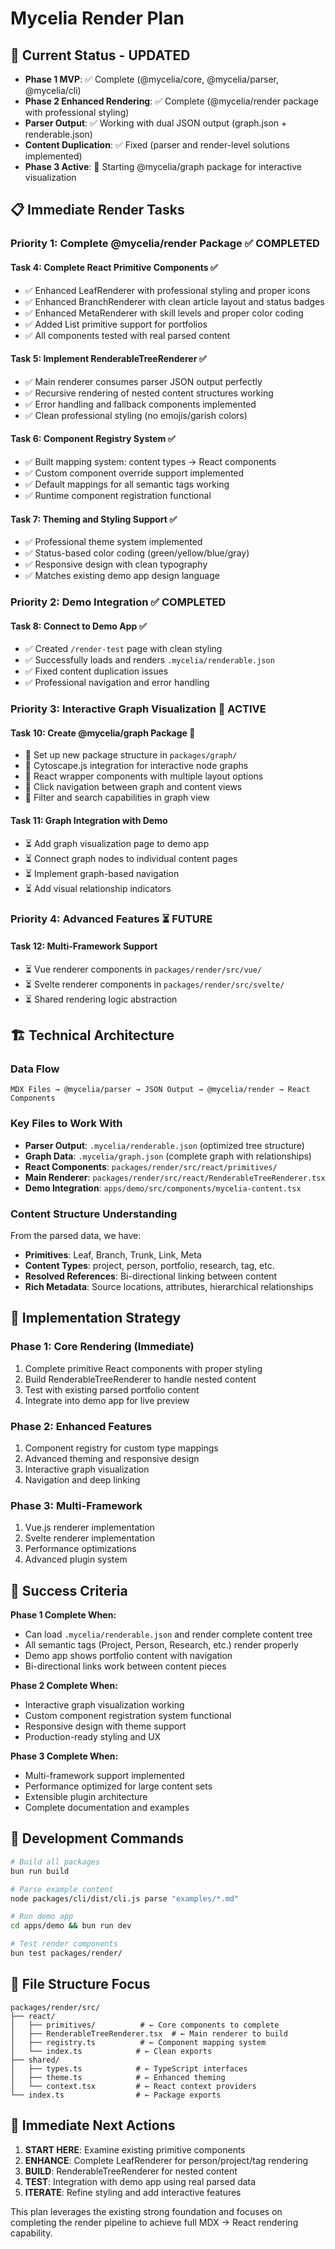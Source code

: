 # Mycelia Render Plan

## 🎯 **Current Status - UPDATED**
- **Phase 1 MVP**: ✅ Complete (@mycelia/core, @mycelia/parser, @mycelia/cli)
- **Phase 2 Enhanced Rendering**: ✅ Complete (@mycelia/render package with professional styling)
- **Parser Output**: ✅ Working with dual JSON output (graph.json + renderable.json)
- **Content Duplication**: ✅ Fixed (parser and render-level solutions implemented)
- **Phase 3 Active**: 🚧 Starting @mycelia/graph package for interactive visualization

## 📋 **Immediate Render Tasks**

### **Priority 1: Complete @mycelia/render Package** ✅ **COMPLETED**

#### **Task 4: Complete React Primitive Components** ✅
- ✅ Enhanced LeafRenderer with professional styling and proper icons
- ✅ Enhanced BranchRenderer with clean article layout and status badges
- ✅ Enhanced MetaRenderer with skill levels and proper color coding
- ✅ Added List primitive support for portfolios
- ✅ All components tested with real parsed content

#### **Task 5: Implement RenderableTreeRenderer** ✅
- ✅ Main renderer consumes parser JSON output perfectly
- ✅ Recursive rendering of nested content structures working
- ✅ Error handling and fallback components implemented
- ✅ Clean professional styling (no emojis/garish colors)

#### **Task 6: Component Registry System** ✅
- ✅ Built mapping system: content types → React components
- ✅ Custom component override support implemented
- ✅ Default mappings for all semantic tags working
- ✅ Runtime component registration functional

#### **Task 7: Theming and Styling Support** ✅
- ✅ Professional theme system implemented
- ✅ Status-based color coding (green/yellow/blue/gray)
- ✅ Responsive design with clean typography
- ✅ Matches existing demo app design language

### **Priority 2: Demo Integration** ✅ **COMPLETED**

#### **Task 8: Connect to Demo App** ✅
- ✅ Created `/render-test` page with clean styling
- ✅ Successfully loads and renders `.mycelia/renderable.json`
- ✅ Fixed content duplication issues
- ✅ Professional navigation and error handling

### **Priority 3: Interactive Graph Visualization** 🚧 **ACTIVE**

#### **Task 10: Create @mycelia/graph Package** 🚧
- 🚧 Set up new package structure in `packages/graph/`
- 🚧 Cytoscape.js integration for interactive node graphs
- 🚧 React wrapper components with multiple layout options
- 🚧 Click navigation between graph and content views
- 🚧 Filter and search capabilities in graph view

#### **Task 11: Graph Integration with Demo**
- ⏳ Add graph visualization page to demo app
- ⏳ Connect graph nodes to individual content pages
- ⏳ Implement graph-based navigation
- ⏳ Add visual relationship indicators

### **Priority 4: Advanced Features** ⏳ **FUTURE**

#### **Task 12: Multi-Framework Support**
- ⏳ Vue renderer components in `packages/render/src/vue/`
- ⏳ Svelte renderer components in `packages/render/src/svelte/`
- ⏳ Shared rendering logic abstraction

## 🏗️ **Technical Architecture**

### **Data Flow**
```
MDX Files → @mycelia/parser → JSON Output → @mycelia/render → React Components
```

### **Key Files to Work With**
- **Parser Output**: `.mycelia/renderable.json` (optimized tree structure)
- **Graph Data**: `.mycelia/graph.json` (complete graph with relationships)
- **React Components**: `packages/render/src/react/primitives/`
- **Main Renderer**: `packages/render/src/react/RenderableTreeRenderer.tsx`
- **Demo Integration**: `apps/demo/src/components/mycelia-content.tsx`

### **Content Structure Understanding**
From the parsed data, we have:
- **Primitives**: Leaf, Branch, Trunk, Link, Meta
- **Content Types**: project, person, portfolio, research, tag, etc.
- **Resolved References**: Bi-directional linking between content
- **Rich Metadata**: Source locations, attributes, hierarchical relationships

## 🚀 **Implementation Strategy**

### **Phase 1: Core Rendering (Immediate)**
1. Complete primitive React components with proper styling
2. Build RenderableTreeRenderer to handle nested content
3. Test with existing parsed portfolio content
4. Integrate into demo app for live preview

### **Phase 2: Enhanced Features**
1. Component registry for custom type mappings
2. Advanced theming and responsive design
3. Interactive graph visualization
4. Navigation and deep linking

### **Phase 3: Multi-Framework**
1. Vue.js renderer implementation
2. Svelte renderer implementation
3. Performance optimizations
4. Advanced plugin system

## 🎯 **Success Criteria**

**Phase 1 Complete When:**
- Can load `.mycelia/renderable.json` and render complete content tree
- All semantic tags (Project, Person, Research, etc.) render properly
- Demo app shows portfolio content with navigation
- Bi-directional links work between content pieces

**Phase 2 Complete When:**
- Interactive graph visualization working
- Custom component registration system functional
- Responsive design with theme support
- Production-ready styling and UX

**Phase 3 Complete When:**
- Multi-framework support implemented
- Performance optimized for large content sets
- Extensible plugin architecture
- Complete documentation and examples

## 🔧 **Development Commands**

```bash
# Build all packages
bun run build

# Parse example content
node packages/cli/dist/cli.js parse "examples/*.md"

# Run demo app
cd apps/demo && bun run dev

# Test render components
bun test packages/render/
```

## 📁 **File Structure Focus**

```
packages/render/src/
├── react/
│   ├── primitives/          # ← Core components to complete
│   ├── RenderableTreeRenderer.tsx  # ← Main renderer to build
│   ├── registry.ts          # ← Component mapping system
│   └── index.ts            # ← Clean exports
├── shared/
│   ├── types.ts            # ← TypeScript interfaces
│   ├── theme.ts            # ← Enhanced theming
│   └── context.tsx         # ← React context providers
└── index.ts                # ← Package exports
```

## 🚦 **Immediate Next Actions**

1. **START HERE**: Examine existing primitive components
2. **ENHANCE**: Complete LeafRenderer for person/project/tag rendering
3. **BUILD**: RenderableTreeRenderer for nested content
4. **TEST**: Integration with demo app using real parsed data
5. **ITERATE**: Refine styling and add interactive features

This plan leverages the existing strong foundation and focuses on completing the render pipeline to achieve full MDX → React rendering capability.